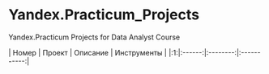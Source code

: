 # Yandex.Practicum_Projects
Yandex.Practicum Projects for Data Analyst Course

| Номер | Проект | Описание | Инструменты |
|:1:|:------:|:--------:|:-----------:|

